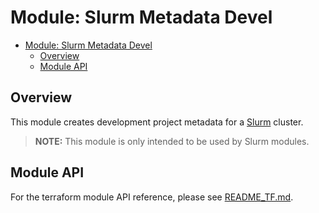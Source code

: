# Module: Slurm Metadata Devel

<!-- mdformat-toc start --slug=github --no-anchors --maxlevel=6 --minlevel=1 -->

- [Module: Slurm Metadata Devel](#module-slurm-metadata-devel)
  - [Overview](#overview)
  - [Module API](#module-api)

<!-- mdformat-toc end -->

## Overview

This module creates development project metadata for a
[Slurm](../../../docs/glossary.md#slurm) cluster.

> **NOTE:** This module is only intended to be used by Slurm modules.

## Module API

For the terraform module API reference, please see
[README_TF.md](./README_TF.md).
